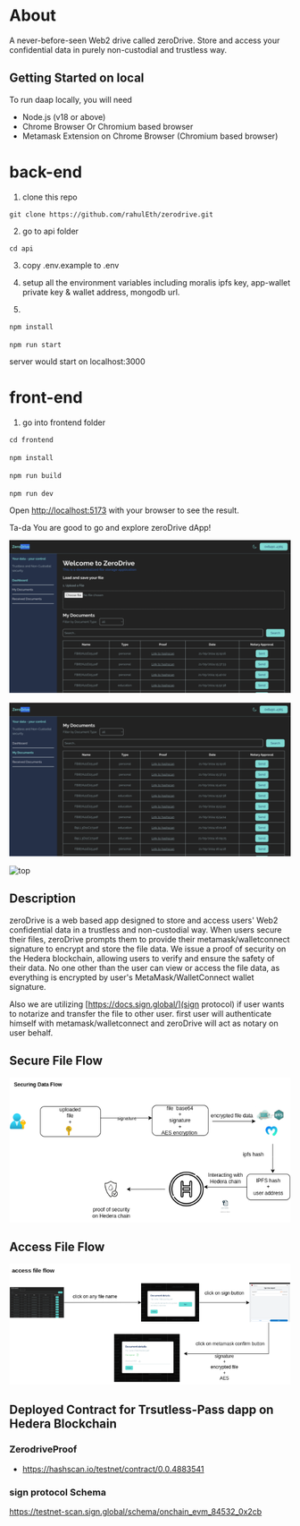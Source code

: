 # About

A never-before-seen Web2 drive called zeroDrive. Store and access your confidential data in purely non-custodial and trustless way.

## Getting Started on local 

To run daap locally, you will need

- Node.js (v18 or above)
- Chrome Browser Or Chromium based browser
- Metamask Extension on Chrome Browser (Chromium based browser)

# back-end

1. clone this repo

```
git clone https://github.com/rahulEth/zerodrive.git
```

2.  go to api folder

```
cd api
```

3. copy .env.example to .env 

4. setup all the environment variables including moralis ipfs key, app-wallet private key
& wallet address, mongodb url.

5. 
```
npm install

npm run start

```
server would start on localhost:3000

# front-end

1. go into frontend folder

```
cd frontend

npm install

npm run build

npm run dev

```
Open [http://localhost:5173](http://localhost:5173) with your browser to see the result.


Ta-da You are good to go and explore zeroDrive dApp!

![top](./docs/dashboard.webp)


![top](./docs/mydocs.webp)


![top](./docs/get-creds.png)


## Description

zeroDrive is a web based app designed to store and access users' Web2 confidential data in a trustless and non-custodial way. When users secure their files, zeroDrive prompts them to provide their metamask/walletconnect signature to encrypt and store the file data. We issue a proof of security on the Hedera blockchain, allowing users to verify and ensure the safety of their data. No one other than the user can view or access the file data, as everything is encrypted by user's MetaMask/WalletConnect wallet signature.

Also we are utilizing [https://docs.sign.global/](sign protocol) if user wants to notarize and transfer the file to other user. first user will authenticate himself with metamask/walletconnect and zeroDrive will act as notary on user behalf.


## Secure File Flow

![architecture](./docs/zeroDrive-architecture.drawio.png)

## Access File Flow

![architecture](./docs/zeroDrive-architecture1.drawio.png)



## Deployed Contract for Trsutless-Pass dapp on Hedera Blockchain

### ZerodriveProof

- https://hashscan.io/testnet/contract/0.0.4883541

### sign protocol Schema

https://testnet-scan.sign.global/schema/onchain_evm_84532_0x2cb



